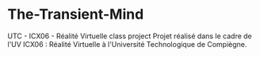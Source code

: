 # The-Transient-Mind
UTC - ICX06 - Réalité Virtuelle class project
Projet réalisé dans le cadre de l'UV ICX06 : Réalité Virtuelle à l'Université Technologique de Compiègne.
